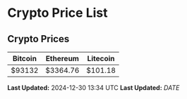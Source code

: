 # Crypto Price List

## Crypto Prices
| Bitcoin | Ethereum | Litecoin |
| ------- | -------- | -------- |
| $93132 | $3364.76 | $101.18 |
**Last Updated:** 2024-12-30 13:34 UTC
**Last Updated:** $DATE$
